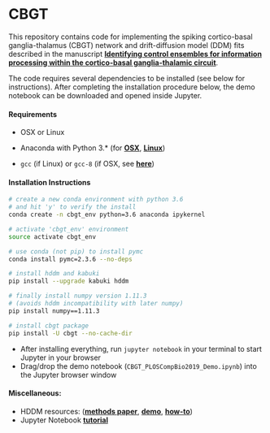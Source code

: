 # CBGT

This repository contains code for implementing the spiking cortico-basal ganglia-thalamus (CBGT) network and drift-diffusion model (DDM) fits described in the manuscript [**Identifying control ensembles for information processing within the cortico-basal ganglia-thalamic circuit**](https://www.biorxiv.org/content/10.1101/2021.12.22.473901v1). 

The code requires several dependencies to be installed (see below for instructions). After completing the installation procedure below, the demo notebook can be downloaded and opened inside Jupyter.



#### Requirements

- OSX or Linux
- Anaconda with Python 3.* (for [**OSX**](https://www.anaconda.com/download/#macos), [**Linux**](https://www.anaconda.com/download/#linux))

- `gcc` (if Linux) or `gcc-8` (if OSX, see [**here**](https://solarianprogrammer.com/2017/05/21/compiling-gcc-macos/))



#### Installation Instructions

```sh
# create a new conda environment with python 3.6
# and hit 'y' to verify the install 
conda create -n cbgt_env python=3.6 anaconda ipykernel

# activate 'cbgt_env' environment
source activate cbgt_env

# use conda (not pip) to install pymc
conda install pymc=2.3.6 --no-deps

# install hddm and kabuki
pip install --upgrade kabuki hddm

# finally install numpy version 1.11.3
# (avoids hddm incompatibility with later numpy)
pip install numpy==1.11.3

# install cbgt package
pip install -U cbgt --no-cache-dir
```

* After installing everything, run `jupyter notebook` in your terminal to start Jupyter in your browser 
* Drag/drop the demo notebook (`CBGT_PLOSCompBio2019_Demo.ipynb`) into the Jupyter browser window



#### Miscellaneous:

* HDDM resources: ([**methods paper**](https://www.frontiersin.org/articles/10.3389/fninf.2013.00014/full), [**demo**](http://ski.clps.brown.edu/hddm_docs/tutorial_python.html), [**how-to**](http://ski.clps.brown.edu/hddm_docs/howto.html))
* Jupyter Notebook [**tutorial**](https://medium.com/codingthesmartway-com-blog/getting-started-with-jupyter-notebook-for-python-4e7082bd5d46) 

